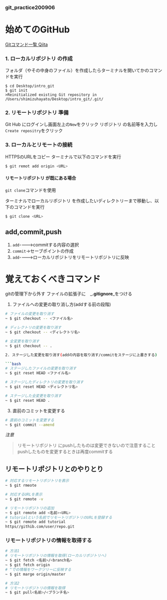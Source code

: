 ### git_practice200906

# 始めてのGitHub
[Gitコマンド一覧 Qiita](https://qiita.com/fukumone/items/73e1a9a62c5e4454263b)
　
### 1. ローカルリポジトリ の作成
フォルダ（やその中身のファイル）を作成したらターミナルを開いてかのコマンドを実行
```badh
$ cd Desktop/intro_git
$ git init
>Reinitialized existing Git repository in /Users/shimizuhayato/Desktop/intro_git/.git/
```
### 2. リモートリポジトリ 準備
Git Hub にログインし画面左上の`New`をクリック
リポジトリ の名前等を入力し`Create repositry`をクリック

### 3. ローカルとリモートの接続
HTTPSのURLをコピー
ターミナルで以下のコマンドを実行
```bash
$ git remot add origin <URL>
```

#### リモートリポジトリ が既にある場合
`git clone`コマンドを使用

ターミナルでローカルリポジトリ を作成したいディレクトリーまで移動し、以下のコマンドを実行
```bash
$ git clone <URL>
```

## add,commit,push
1. `add`---->commitする内容の選択
2. `commit`->セーブポイントの作成
3. `add`---->ローカルリポジトリをリモートリポジトリに反映

# 覚えておくべきコマンド
[](最後の方につける)
gitの管理下から外す
ファイルの拡張子に　_**.gitignore**_をつける

1. ファイルへの変更の取り消し方(addする前の段階)
```bash
# ファイルの変更を取り消す
~ $ git checkout -- <ファイル名>

# ディレクトリの変更を取り消す
~ $ git checkout -- <ディレクトリ名>

# 全変更を取り消す
~ $ git checkout -- .

2. ステージした変更を取り消す(addの内容を取り消す/commitをステージに上書きする)

```bash
# ステージしたファイルの変更を取り消す 
~ $ git reset HEAD <ファイル名>

# ステージしたディレクトリの変更を取り消す
~ $ git reset HEAD <ディレクトリ名>

# ステージした全変更を取り消す
~ $ git reset HEAD .
```
3. 直前のコミットを変更する

```bash
# 直前のコミットを変更する
~ $ git commit --amend
```
_*注意*_
> リモートリポジトリ にpushしたものは変更できないので注意すること  
> pushしたものを変更するときは再度commitする

## リモートリポジトリとのやりとり

```bash
# 対応するリモートリポジトリを表示
~ $ git rmeote

# 対応するURLを表示
~ $ git remote -v

# リモートリポジトリの追加
~ $ git remote add <名前><URL>
# tutorialという名前でリモートリポジトリのURLを登録する
~ $ git remote add tutorial
https//githib.com/user/repo.git
```
### リモートリポジトリの情報を取得する
```bash 
# 方法1
# リモートリポジトリの情報を取得(ローカルリポジトリへ)
~ $ git fetch <名前>/<branch名>
~ $ git fetch origin
# ^での情報をワークツリーに反映する
~ $ git marge origin/master

# 方法2
# リモートリポジトリの情報を取得
~ $ git pull<名前>/<ブランチ名>
```
